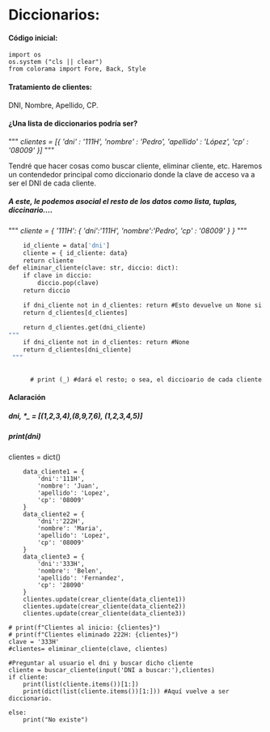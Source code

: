 # Diccionarios:

#### Código inicial:

```
import os
os.system ("cls || clear")
from colorama import Fore, Back, Style
```

#### Tratamiento de clientes:
DNI, Nombre, Apellido, CP.

#### ¿Una lista de diccionarios podría ser?
""" 
*clientes = [{*
    *'dni' : '111H',*
    *'nombre' : 'Pedro',*
    *'apellido' : 'López',*
    *'cp' : '08009'*
*}]*
 """

Tendré que hacer cosas como buscar cliente, eliminar cliente, etc.
Haremos un contendedor principal como diccionario donde la clave de acceso va a ser el DNI de cada cliente.
#####  A este, le podemos asocial el resto de los datos como lista, tuplas, diccinario....
""" 
*cliente = {*
    *'111H': {*
        *'dni':'111H',*
        *'nombre':'Pedro',*
        *'cp' : '08009'*
    *}*
*}*
 """

```def crear_cliente(data:dict) -> dict:
    id_cliente = data['dni']
    cliente = { id_cliente: data}
    return cliente
def eliminar_cliente(clave: str, diccio: dict):
    if clave in diccio:
        diccio.pop(clave)
    return diccio
```



```def buscar_cliente(dni_cliente:str, d_clientes:dict) -> dict:
    if dni_cliente not in d_clientes: return #Esto devuelve un None si el DNI no existe. Salgo de la función
    return d_clientes[d_clientes]
```



```def buscar_cliente(dni_cliente: str, d_clientes: dict) -> dict:
    return d_clientes.get(dni_cliente)
"""     
    if dni_cliente not in d_clientes: return #None
    return d_clientes[dni_cliente]
 """
    
```



          # print (_) #dará el resto; o sea, el diccioario de cada cliente
#### Aclaración
##### dni, *_ = [(1,2,3,4),(8,9,7,6), (1,2,3,4,5)]
##### print(dni)

clientes = dict()

```if __name__ == "__main__":
    data_cliente1 = {
        'dni':'111H',
        'nombre': 'Juan',
        'apellido': 'Lopez',
        'cp': '08009'
    }
    data_cliente2 = {
        'dni':'222H',
        'nombre': 'Maria',
        'apellido': 'Lopez',
        'cp': '08009'
    }
    data_cliente3 = {
        'dni':'333H',
        'nombre': 'Belen',
        'apellido': 'Fernandez',
        'cp': '28090'
    }
    clientes.update(crear_cliente(data_cliente1))
    clientes.update(crear_cliente(data_cliente2))
    clientes.update(crear_cliente(data_cliente3))
```




    # print(f"Clientes al inicio: {clientes}")
    # print(f"Clientes eliminado 222H: {clientes}")
    clave = '333H'
    #clientes= eliminar_cliente(clave, clientes)
    
    #Preguntar al usuario el dni y buscar dicho cliente
    cliente = buscar_cliente(input('DNI a buscar:'),clientes)
    if cliente:
        print(list(cliente.items())[1:])
        print(dict(list(cliente.items())[1:])) #Aquí vuelve a ser diccionario.
    
    else:
        print("No existe")